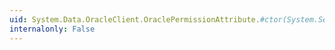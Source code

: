 ```yaml
---
uid: System.Data.OracleClient.OraclePermissionAttribute.#ctor(System.Security.Permissions.SecurityAction)
internalonly: False
---
```


